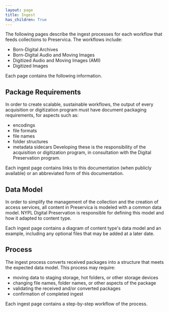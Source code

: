 ```yaml
---
layout: page
title: Ingest
has_children: True
---
```


The following pages describe the ingest processes for each workflow that feeds collections to Preservica. The workflows include:

* Born-Digital Archives
* Born-Digital Audio and Moving Images
* Digitized Audio and Moving Images (AMI)
* Digitized Images

Each page contains the following information.

## Package Requirements
In order to create scalable, sustainable workflows, the output of every acquisition or digitization program must have document packaging requirements, for aspects such as:
* encodings
* file formats
* file names
* folder structures
* metadata sidecars
Developing these is the responsibility of the acquisition or digitization program, in consultation with the Digital Preservation program.

Each ingest page contains links to this documentation (when publicly available) or an abbreviated form of this documentation.

## Data Model
In order to simplify the management of the collection and the creation of access services, all content in Preservica is modeled with a common data model.
NYPL Digital Preservation is responsible for defining this model and how it adapted to content type.

Each ingest page contains a diagram of content type's data model and an example, including any optional files that may be added at a later date.

## Process
The ingest process converts received packages into a structure that meets the expected data model. This process may require:
* moving data to staging storage, hot folders, or other storage devices
* changing file names, folder names, or other aspects of the package
* validating the received and/or converted packages
* confirmation of completed ingest

Each ingest page contains a step-by-step workflow of the process.
